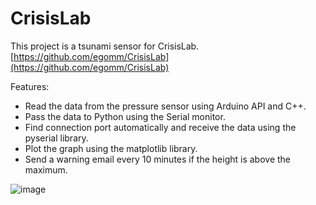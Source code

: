 # CrisisLab
This project is a tsunami sensor for CrisisLab.
[https://github.com/egomm/CrisisLab](https://github.com/egomm/CrisisLab)

Features:
- Read the data from the pressure sensor using Arduino API and C++.
- Pass the data to Python using the Serial monitor.
- Find connection port automatically and receive the data using the pyserial library.
- Plot the graph using the matplotlib library.
- Send a warning email every 10 minutes if the height is above the maximum.  


![image](https://github.com/egomm/CrisisLab/assets/30309285/1357b674-d96e-415f-814f-e6906a34a4cc)

